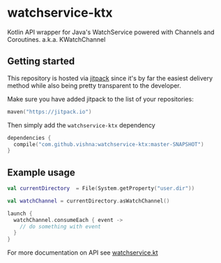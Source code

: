 # watchservice-ktx

Kotlin API wrapper for Java's WatchService powered with Channels and Coroutines. a.k.a. KWatchChannel

## Getting started

This repository is hosted via [jitpack](https://jitpack.io/) since it's by far the easiest delivery method while also being pretty transparent to the developer.

Make sure you have added jitpack to the list of your repositories:

```kotlin
maven("https://jitpack.io")
```

Then simply add the `watchservice-ktx` dependency

```kotlin
dependencies {
  compile("com.github.vishna:watchservice-ktx:master-SNAPSHOT")
}
```

## Example usage

```kotlin
val currentDirectory  = File(System.getProperty("user.dir"))

val watchChannel = currentDirectory.asWatchChannel()

launch {
  watchChannel.consumeEach { event ->
    // do something with event
  }
}
```

For more documentation on API see [watchservice.kt](https://github.com/vishna/watchservice-ktx/blob/master/src/main/kotlin/dev/vishna/watchservice/watchservice.kt)
